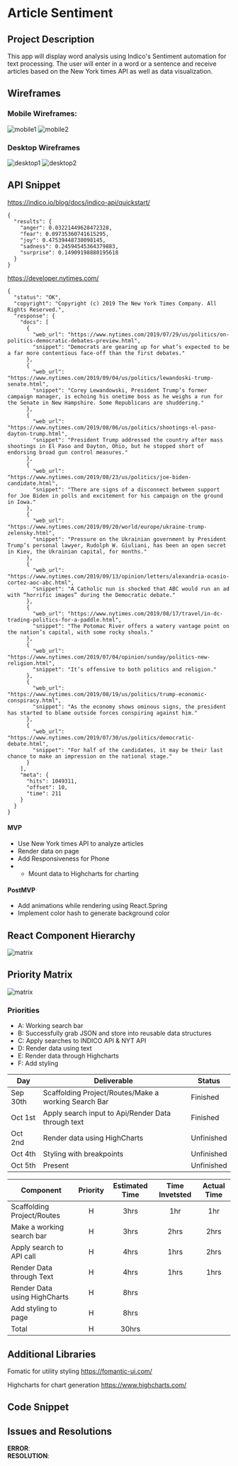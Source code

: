# Article Sentiment

## Project Description

This app will display word analysis using Indico's Sentiment automation for text processing. The user will enter in a word or a sentence and receive articles based on the New York times API as well as data visualization.

## Wireframes

### Mobile Wireframes:

![mobile1](src/imgs/phone1.png)
![mobile2](src/imgs/phone2.png)

### Desktop Wireframes

![desktop1](src/imgs/regular-screen1.png)
![desktop2](src/imgs/regular-screen2.png)

## API Snippet

https://indico.io/blog/docs/indico-api/quickstart/

```
{
  "results": {
    "anger": 0.03221449628472328,
    "fear": 0.09735360741615295,
    "joy": 0.47539448738098145,
    "sadness": 0.24594545364379883,
    "surprise": 0.14909198880195618
  }
}
```

https://developer.nytimes.com/

```
{
  "status": "OK",
  "copyright": "Copyright (c) 2019 The New York Times Company. All Rights Reserved.",
  "response": {
    "docs": [
      {
        "web_url": "https://www.nytimes.com/2019/07/29/us/politics/on-politics-democratic-debates-preview.html",
        "snippet": "Democrats are gearing up for what’s expected to be a far more contentious face-off than the first debates."
      },
      {
        "web_url": "https://www.nytimes.com/2019/09/04/us/politics/lewandoski-trump-senate.html",
        "snippet": "Corey Lewandowski, President Trump’s former campaign manager, is echoing his onetime boss as he weighs a run for the Senate in New Hampshire. Some Republicans are shuddering."
      },
      {
        "web_url": "https://www.nytimes.com/2019/08/06/us/politics/shootings-el-paso-dayton-trump.html",
        "snippet": "President Trump addressed the country after mass shootings in El Paso and Dayton, Ohio, but he stopped short of endorsing broad gun control measures."
      },
      {
        "web_url": "https://www.nytimes.com/2019/08/23/us/politics/joe-biden-candidate.html",
        "snippet": "There are signs of a disconnect between support for Joe Biden in polls and excitement for his campaign on the ground in Iowa."
      },
      {
        "web_url": "https://www.nytimes.com/2019/09/20/world/europe/ukraine-trump-zelensky.html",
        "snippet": "Pressure on the Ukrainian government by President Trump’s personal lawyer, Rudolph W. Giuliani, has been an open secret in Kiev, the Ukrainian capital, for months."
      },
      {
        "web_url": "https://www.nytimes.com/2019/09/13/opinion/letters/alexandria-ocasio-cortez-aoc-abc.html",
        "snippet": "A Catholic nun is shocked that ABC would run an ad with “horrific images” during the Democratic debate."
      },
      {
        "web_url": "https://www.nytimes.com/2019/08/17/travel/in-dc-trading-politics-for-a-paddle.html",
        "snippet": "The Potomac River offers a watery vantage point on the nation’s capital, with some rocky shoals."
      },
      {
        "web_url": "https://www.nytimes.com/2019/07/04/opinion/sunday/politics-new-religion.html",
        "snippet": "It’s offensive to both politics and religion."
      },
      {
        "web_url": "https://www.nytimes.com/2019/08/19/us/politics/trump-economic-conspiracy.html",
        "snippet": "As the economy shows ominous signs, the president has started to blame outside forces conspiring against him."
      },
      {
        "web_url": "https://www.nytimes.com/2019/07/30/us/politics/democratic-debate.html",
        "snippet": "For half of the candidates, it may be their last chance to make an impression on the national stage."
      }
    ],
    "meta": {
      "hits": 1049311,
      "offset": 10,
      "time": 211
    }
  }
}
```

#### MVP

- Use New York times API to analyze articles
- Render data on page
- Add Responsiveness for Phone
- - Mount data to Highcharts for charting

#### PostMVP

- Add animations while rendering using React.Spring
- Implement color hash to generate background color

## React Component Hierarchy

![matrix](src/imgs/component-heirarchy.png)

## Priority Matrix

![matrix](src/imgs/priority-matrix.png)

### Priorities

- A: Working search bar
- B: Successfully grab JSON and store into reusable data structures
- C: Apply searches to INDICO API & NYT API
- D: Render data using text
- E: Render data through Highcharts
- F: Add styling

| Day      | Deliverable                                          | Status     |
| -------- | ---------------------------------------------------- | ---------- |
| Sep 30th | Scaffolding Project/Routes/Make a working Search Bar | Finished   |
| Oct 1st  | Apply search input to Api/Render Data through text   | Finished   |
| Oct 2nd  | Render data using HighCharts                         | Unfinished |
| Oct 4th  | Styling with breakpoints                             | Unfinished |
| Oct 5th  | Present                                              | Unfinished |

| Component                    | Priority | Estimated Time | Time Invetsted | Actual Time |
| ---------------------------- | :------: | :------------: | :------------: | :---------: |
| Scaffolding Project/Routes   |    H     |      3hrs      |      1hr       |     1hr     |
| Make a working search bar    |    H     |      3hrs      |      2hrs      |    2hrs     |
| Apply search to API call     |    H     |      4hrs      |      1hrs      |    2hrs     |
| Render Data through Text     |    H     |      4hrs      |      1hrs      |    1hrs     |
| Render Data using HighCharts |    H     |      8hrs      |                |             |
| Add styling to page          |    H     |      8hrs      |                |             |
| Total                        |    H     |     30hrs      |                |             |

## Additional Libraries

Fomatic for utility styling https://fomantic-ui.com/

Highcharts for chart generation https://www.highcharts.com/

## Code Snippet

## Issues and Resolutions

**ERROR**:  
**RESOLUTION**:
